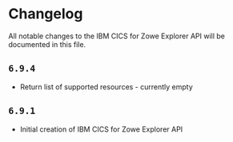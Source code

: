 # Changelog

All notable changes to the IBM CICS for Zowe Explorer API will be documented in this file.

## `6.9.4`

- Return list of supported resources - currently empty

## `6.9.1`

- Initial creation of IBM CICS for Zowe Explorer API
